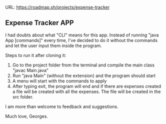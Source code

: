 URL: https://roadmap.sh/projects/expense-tracker

Expense Tracker APP
-
I had doubts about what "CLI" means for this app. Instead of running "java App [commands]" every time, I've decided to do it without the commands and let the user input them inside the program. 

Steps to run it after cloning it: 
1. Go to the project folder from the terminal and compile the main class "javac Main.java"
2. Run "java Main" (without the extension) and the program should start
3. A menu will start with the commands to apply
4. After typing exit, the program will end and if there are expenses created a file will be created with all the expenses.
   The file will be created in the src folder.

I am more than welcome to feedback and suggestions. 

Much love, 
Georges. 
